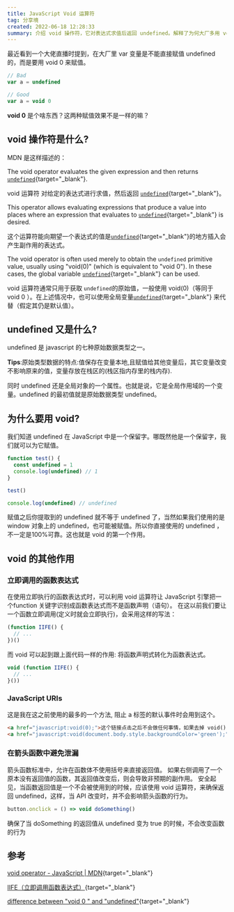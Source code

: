 ```yaml
---
title: JavaScript Void 运算符
tag: 分享境
created: 2022-06-18 12:28:33
summary: 介绍 void 操作符，它对表达式求值后返回 undefined。解释了为何大厂多用 void 0 而非直接赋 undefined，还阐述 void 在函数表达式、阻止 a 标签默认事件、箭头函数避免泄漏等方面的作用及相关应用场景。
---
```

最近看到一个大佬直播时提到，在大厂里 var 变量是不能直接赋值 undefined 的，而是要用 void 0 来赋值。

```js title="Bad adn Good"
// Bad
var a = undefined

// Good
var a = void 0
```

**void 0** 是个啥东西？这两种赋值效果不是一样的嘛？

## void 操作符是什么?

MDN 是这样描述的：

The void operator evaluates the given expression and then returns [`undefined`](https://developer.mozilla.org/en-US/docs/Web/JavaScript/Reference/Global_Objects/undefined){target="_blank"}.

void 运算符 对给定的表达式进行求值，然后返回 [`undefined`](https://developer.mozilla.org/zh-CN/docs/Web/JavaScript/Reference/Global_Objects/undefined){target="_blank"}。

This operator allows evaluating expressions that produce a value into places where an expression that evaluates to [`undefined`](https://developer.mozilla.org/en-US/docs/Web/JavaScript/Reference/Global_Objects/undefined){target="_blank"} is desired.

这个运算符能向期望一个表达式的值是[`undefined`](https://developer.mozilla.org/zh-CN/docs/Web/JavaScript/Reference/Global_Objects/undefined){target="_blank"}的地方插入会产生副作用的表达式。

The void operator is often used merely to obtain the `undefined` primitive value, usually using "void(0)" (which is equivalent to "void 0"). In these cases, the global variable [`undefined`](https://developer.mozilla.org/en-US/docs/Web/JavaScript/Reference/Global_Objects/undefined){target="_blank"} can be used.

void 运算符通常只用于获取 `undefined`的原始值，一般使用 void(0)（等同于 void 0 ）。在上述情况中，也可以使用全局变量[`undefined`](https://developer.mozilla.org/zh-CN/docs/Web/JavaScript/Reference/Global_Objects/undefined){target="_blank"} 来代替（假定其仍是默认值）。

## undefined 又是什么?

undefined 是 javascript 的七种原始数据类型之一。

**Tips**:原始类型数据的特点:值保存在变量本地,且赋值给其他变量后，其它变量改变不影响原来的值，变量存放在栈区的(栈区指内存里的栈内存).

同时 undefined 还是全局对象的一个属性。也就是说，它是全局作用域的一个变量。undefined 的最初值就是原始数据类型 undefined。

## 为什么要用 void?

我们知道 undefined 在 JavaScript 中是一个保留字。哪既然他是一个保留字，我们就可以为它赋值。

```javascript title="undefined 赋值"
function test() {
  const undefined = 1
  console.log(undefined) // 1
}

test()

console.log(undefined) // undefined
```

赋值之后你提取到的 undefined 就不等于 undefined 了，当然如果我们使用的是 window 对象上的 undefined，也可能被赋值。所以你直接使用的 undefined ，不一定是100%可靠。这也就是 void 的第一个作用。

## void 的其他作用

### 立即调用的函数表达式

在使用立即执行的函数表达式时，可以利用 void 运算符让 JavaScript 引擎把一个function 关键字识别成函数表达式而不是函数声明（语句）。
在这以前我们要让一个函数立即调用(定义时就会立即执行)，会采用这样的写法：
```javascript title="IIFE"
(function IIFE() {
  // ...
})()
```

而 void 可以起到跟上面代码一样的作用: 将函数声明式转化为函数表达式。
```javascript title="将函数声明式转化为函数表达式"
void (function IIFE() {
  // ...
}())
```

### JavaScript URIs

这是我在这之前使用的最多的一个方法, 阻止 a 标签的默认事件时会用到这个。

```html title="阻止 a 标签的默认事件"
<a href="javascript:void(0);">这个链接点击之后不会做任何事情，如果去掉 void()，点击之后整个页面会被替换成一个字符 0。</a>
<a href="javascript:void(document.body.style.backgroundColor='green');">点击这个链接会让页面背景变成绿色。</a>
```

### 在箭头函数中避免泄漏

箭头函数标准中，允许在函数体不使用括号来直接返回值。 如果右侧调用了一个原本没有返回值的函数，其返回值改变后，则会导致非预期的副作用。 安全起见，当函数返回值是一个不会被使用到的时候，应该使用 void 运算符，来确保返回 undefined，这样，当 API 改变时，并不会影响箭头函数的行为。

```javascript title="在箭头函数中避免泄漏"
button.onclick = () => void doSomething()
```

确保了当 doSomething 的返回值从 undefined 变为 true 的时候，不会改变函数的行为

## 参考

[void operator - JavaScript | MDN](https://developer.mozilla.org/en-US/docs/Web/JavaScript/Reference/Operators/void){target="_blank"}

[IIFE（立即调用函数表达式）](https://developer.mozilla.org/zh-CN/docs/Glossary/IIFE){target="_blank"}

[difference between "void 0 " and "undefined"](https://stackoverflow.com/questions/4806286/difference-between-void-0-and-undefined){target="_blank"}
